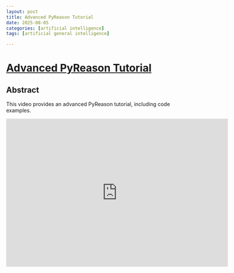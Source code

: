 ```yaml
---
layout: post
title: Advanced PyReason Tutorial
date: 2025-08-05
categories: [artificial intelligence]
tags: [artificial general intelligence]

---
```


# [Advanced PyReason Tutorial](https://www.youtube.com/watch?v=vcyG7zbTZHs)

## Abstract

This video provides an advanced PyReason tutorial, including code examples.


<iframe width="600" height="400" src="https://www.youtube.com/embed/vcyG7zbTZHs?si=QYmRwlficuxkUa0s" title="YouTube video player" frameborder="0" allow="accelerometer; autoplay; clipboard-write; encrypted-media; gyroscope; picture-in-picture; web-share" referrerpolicy="strict-origin-when-cross-origin" allowfullscreen></iframe>